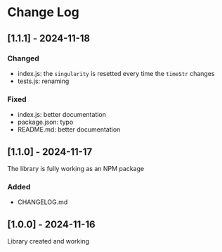 # Change Log

<!--
## [Unreleased] | [major.minor.patch] - yyyy-mm-dd
### Added | Fixed | Changed | Removed | Deprecated | Security
- filename {section}: description
-->

## [1.1.1] - 2024-11-18

### Changed

- index.js: the `singularity` is resetted every time the `timeStr` changes
- tests.js: renaming

### Fixed

- index.js: better documentation
- package.json: typo
- README.md: better documentation

## [1.1.0] - 2024-11-17

The library is fully working as an NPM package

### Added

- CHANGELOG.md

## [1.0.0] - 2024-11-16

Library created and working
